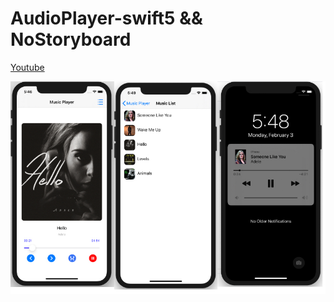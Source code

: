 # AudioPlayer-swift5 && NoStoryboard

[Youtube](https://www.youtube.com/playlist?list=PLMZgDSdE6WFkOfx8LLiy2AppDyLmqflCv)

![](img.jpg)
